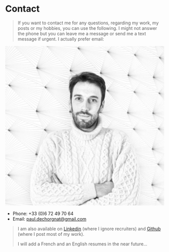 # Contact

> If you want to contact me for any questions, regarding my work, my posts or my hobbies, you can use the following. I might not answer the phone but you can leave me a message or send me a text message if urgent. I actually prefer email:

![Portrait of Paul Déchorgnat](/images/paul_bw.jpg)

- Phone: +33 (0)6 72 49 70 64
- Email: paul.dechorgnat@gmail.com

> I am also available on [Linkedin](https://www.linkedin.com/in/paul-dechorgnat/) (where I ignore recruiters) and [Github](https://github.com/pauldechorgnat) (where I post most of my work).
>
> I will add a French and an English resumes in the near future...
